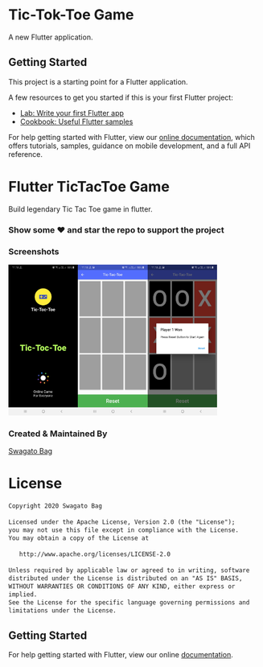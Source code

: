 # Tic-Tok-Toe Game

A new Flutter application.

## Getting Started

This project is a starting point for a Flutter application.

A few resources to get you started if this is your first Flutter project:

- [Lab: Write your first Flutter app](https://flutter.dev/docs/get-started/codelab)
- [Cookbook: Useful Flutter samples](https://flutter.dev/docs/cookbook)

For help getting started with Flutter, view our
[online documentation](https://flutter.dev/docs), which offers tutorials,
samples, guidance on mobile development, and a full API reference.

# Flutter TicTacToe Game

Build legendary Tic Tac Toe game in flutter.

### Show some :heart: and star the repo to support the project

### Screenshots

<img src="images/ss1.jpg" height="300em" /><img src="images/ss2.jpg" height="300em" /><img src="images/ss3.jpg" height="300em" />

### Created & Maintained By

[Swagato Bag](https://github.com/swagatobag2000)


# License

    Copyright 2020 Swagato Bag

    Licensed under the Apache License, Version 2.0 (the "License");
    you may not use this file except in compliance with the License.
    You may obtain a copy of the License at

       http://www.apache.org/licenses/LICENSE-2.0

    Unless required by applicable law or agreed to in writing, software
    distributed under the License is distributed on an "AS IS" BASIS,
    WITHOUT WARRANTIES OR CONDITIONS OF ANY KIND, either express or implied.
    See the License for the specific language governing permissions and
    limitations under the License.

## Getting Started

For help getting started with Flutter, view our online
[documentation](https://flutter.io/).
